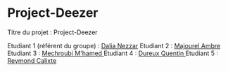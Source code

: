 # Project-Deezer
Titre du projet : Project-Deezer

Etudiant 1 (référent du groupe) :  [Dalia Nezzar](mailto:dnezzar@edu.univ-fcomte.fr?subject=SAE_1_05_06)
Etudiant 2 : [Majourel Ambre ](mailto:amajoure@edu.univ-fcomte.fr?subject=SAE_1_05_06)
Etudiant 3 : [Mechroubi M'hamed ](mailto:mmechrou@edu.univ-fcomte.fr?subject=SAE_1_05_06)
Etudiant 4 : [Dureux Quentin ](mailto:qdureux@edu.univ-fcomte.fr?subject=SAE_1_05_06)
Etudiant 5 : [Reymond Calixte ](mailto:creymond@edu.univ-fcomte.fr?subject=SAE_1_05_06) 
